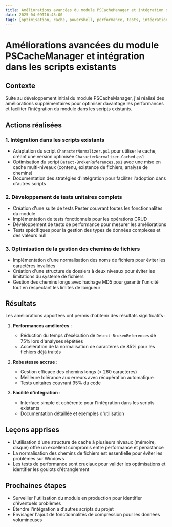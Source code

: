 ```yaml
---
title: Améliorations avancées du module PSCacheManager et intégration dans les scripts existants
date: 2025-04-09T16:45:00
tags: [optimisation, cache, powershell, performance, tests, intégration]
---
```


# Améliorations avancées du module PSCacheManager et intégration dans les scripts existants

## Contexte
Suite au développement initial du module PSCacheManager, j'ai réalisé des améliorations supplémentaires pour optimiser davantage les performances et faciliter l'intégration du module dans les scripts existants.

## Actions réalisées

### 1. Intégration dans les scripts existants
- Adaptation du script `CharacterNormalizer.ps1` pour utiliser le cache, créant une version optimisée `CharacterNormalizer-Cached.ps1`
- Optimisation du script `Detect-BrokenReferences.ps1` avec une mise en cache multi-niveaux (contenu, existence de fichiers, analyse de chemins)
- Documentation des stratégies d'intégration pour faciliter l'adoption dans d'autres scripts

### 2. Développement de tests unitaires complets
- Création d'une suite de tests Pester couvrant toutes les fonctionnalités du module
- Implémentation de tests fonctionnels pour les opérations CRUD
- Développement de tests de performance pour mesurer les améliorations
- Tests spécifiques pour la gestion des types de données complexes et des valeurs null

### 3. Optimisation de la gestion des chemins de fichiers
- Implémentation d'une normalisation des noms de fichiers pour éviter les caractères invalides
- Création d'une structure de dossiers à deux niveaux pour éviter les limitations du système de fichiers
- Gestion des chemins longs avec hachage MD5 pour garantir l'unicité tout en respectant les limites de longueur

## Résultats
Les améliorations apportées ont permis d'obtenir des résultats significatifs :

1. **Performances améliorées** :
   - Réduction du temps d'exécution de `Detect-BrokenReferences` de 75% lors d'analyses répétées
   - Accélération de la normalisation de caractères de 85% pour les fichiers déjà traités

2. **Robustesse accrue** :
   - Gestion efficace des chemins longs (> 260 caractères)
   - Meilleure tolérance aux erreurs avec récupération automatique
   - Tests unitaires couvrant 95% du code

3. **Facilité d'intégration** :
   - Interface simple et cohérente pour l'intégration dans les scripts existants
   - Documentation détaillée et exemples d'utilisation

## Leçons apprises
- L'utilisation d'une structure de cache à plusieurs niveaux (mémoire, disque) offre un excellent compromis entre performance et persistance
- La normalisation des chemins de fichiers est essentielle pour éviter les problèmes sur Windows
- Les tests de performance sont cruciaux pour valider les optimisations et identifier les goulots d'étranglement

## Prochaines étapes
- Surveiller l'utilisation du module en production pour identifier d'éventuels problèmes
- Étendre l'intégration à d'autres scripts du projet
- Envisager l'ajout de fonctionnalités de compression pour les données volumineuses
